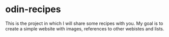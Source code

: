 # odin-recipes
This is the project in which I will share some recipes with you.
My goal is to create a simple website with images, references to other webistes and lists.
